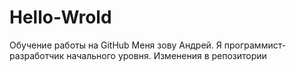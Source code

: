 # Hello-Wrold
Обучение работы на GitHub
Меня зову Андрей. Я программист-разработчик начального уровня.
Изменения в репозитории
